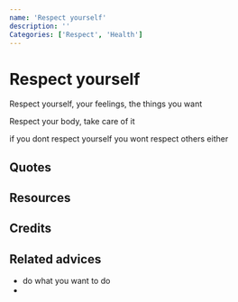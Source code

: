 ```yaml
---
name: 'Respect yourself'
description: ''
Categories: ['Respect', 'Health']
---
```

# Respect yourself

Respect yourself, your feelings, the things you want

Respect your body, take care of it

if you dont respect yourself you wont respect others either


## Quotes

## Resources

## Credits

## Related advices

- do what you want to do
-
